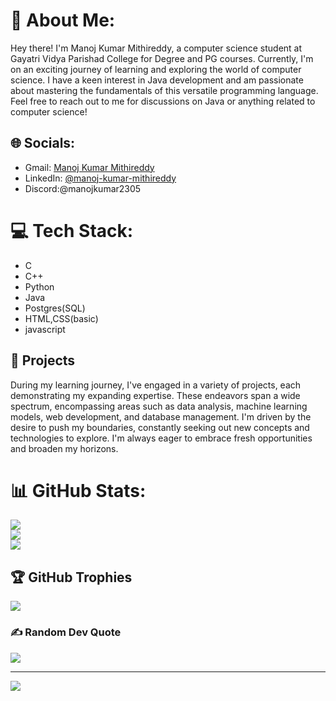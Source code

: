 # 💫 About Me:
Hey there! I'm Manoj Kumar Mithireddy, a computer science student at Gayatri Vidya Parishad College for Degree and PG courses. Currently, I'm on an exciting journey of learning and exploring the world of computer science. I have a keen interest in Java development and am passionate about mastering the fundamentals of this versatile programming language. Feel free to reach out to me for discussions on Java or anything related to computer science!

## 🌐 Socials:
- Gmail: [Manoj Kumar Mithireddy](manoj73962@gmail.com)
- LinkedIn: [@manoj-kumar-mithireddy](https://linkedin.com/in/manoj-kumar-mithireddy)
- Discord:@manojkumar2305

# 💻 Tech Stack:

- C
- C++
- Python
- Java
- Postgres(SQL)
- HTML,CSS(basic)
- javascript

## 🔭 Projects

During my learning journey, I've engaged in a variety of projects, each demonstrating my expanding expertise. These endeavors span a wide spectrum, encompassing areas such as data analysis, machine learning models, web development, and database management. I'm driven by the desire to push my boundaries, constantly seeking out new concepts and technologies to explore. I'm always eager to embrace fresh opportunities and broaden my horizons.

# 📊 GitHub Stats:
![](https://github-readme-stats.vercel.app/api?username=Manoj-kumar2305&theme=dark&hide_border=false&include_all_commits=false&count_private=false)<br/>
![](https://github-readme-streak-stats.herokuapp.com/?user=Manoj-kumar2305&theme=dark&hide_border=false)<br/>
![](https://github-readme-stats.vercel.app/api/top-langs/?username=Manoj-kumar2305&theme=dark&hide_border=false&include_all_commits=false&count_private=false&layout=compact)

## 🏆 GitHub Trophies
![](https://github-profile-trophy.vercel.app/?username=Manoj-kumar2305&theme=gruvbox&no-frame=false&no-bg=true&margin-w=4)

### ✍ Random Dev Quote
![](https://quotes-github-readme.vercel.app/api?type=horizontal&theme=merko)

---
[![](https://visitcount.itsvg.in/api?id=Manoj-kumar2305&icon=0&color=0)](https://visitcount.itsvg.in)

